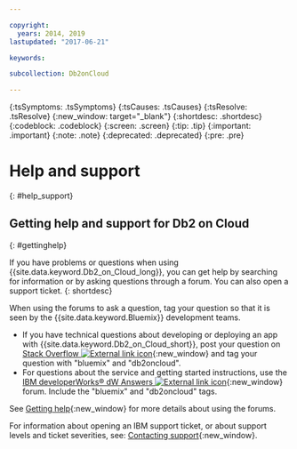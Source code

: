 ```yaml
---

copyright:
  years: 2014, 2019
lastupdated: "2017-06-21"

keywords: 

subcollection: Db2onCloud

---
```


<!-- Attribute definitions --> 
{:tsSymptoms: .tsSymptoms} 
{:tsCauses: .tsCauses} 
{:tsResolve: .tsResolve} 
{:new_window: target="_blank"}
{:shortdesc: .shortdesc}
{:codeblock: .codeblock}
{:screen: .screen}
{:tip: .tip}
{:important: .important}
{:note: .note}
{:deprecated: .deprecated}
{:pre: .pre}

# Help and support
{: #help_support}

## Getting help and support for Db2 on Cloud
{: #gettinghelp}

If you have problems or questions when using {{site.data.keyword.Db2_on_Cloud_long}}, you can get help by searching for information or by asking questions through a forum. You can also open a support ticket.
{: shortdesc}

When using the forums to ask a question, tag your question so that it is seen by the {{site.data.keyword.Bluemix}} development teams.

* If you have technical questions about developing or deploying an app with {{site.data.keyword.Db2_on_Cloud_short}}, post your question on [Stack Overflow ![External link icon](../../icons/launch-glyph.svg "External link icon")](https://stackoverflow.com/questions/ask/advice?){:new_window} and tag your question with "bluemix" and "db2oncloud".
* For questions about the service and getting started instructions, use the [IBM developerWorks® dW Answers ![External link icon](../../icons/launch-glyph.svg "External link icon")](https://developer.ibm.com/answers/questions/ask/?smartspace=bluemix){:new_window} forum. Include the "bluemix" and "db2oncloud" tags.

See [Getting help](/docs/support/index.html#getting-help){:new_window} for more details about using the forums.

For information about opening an IBM support ticket, or about support levels and ticket severities, see: [Contacting support](/docs/support/index.html#contacting-support){:new_window}.



